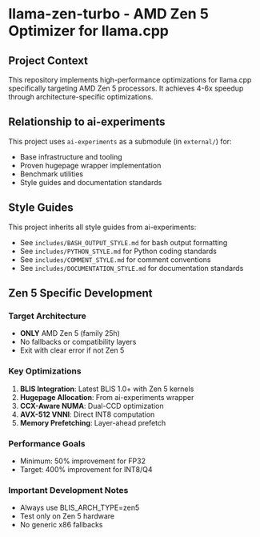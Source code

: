   # llama-zen-turbo - AMD Zen 5 Optimizer for llama.cpp

  ## Project Context

  This repository implements high-performance optimizations for llama.cpp specifically targeting AMD Zen 5 processors. It achieves 4-6x speedup through architecture-specific
  optimizations.

  ## Relationship to ai-experiments

  This project uses `ai-experiments` as a submodule (in `external/`) for:
  - Base infrastructure and tooling
  - Proven hugepage wrapper implementation
  - Benchmark utilities
  - Style guides and documentation standards

  ## Style Guides

  This project inherits all style guides from ai-experiments:
  - See `includes/BASH_OUTPUT_STYLE.md` for bash output formatting
  - See `includes/PYTHON_STYLE.md` for Python coding standards
  - See `includes/COMMENT_STYLE.md` for comment conventions
  - See `includes/DOCUMENTATION_STYLE.md` for documentation standards

  ## Zen 5 Specific Development

  ### Target Architecture
  - **ONLY** AMD Zen 5 (family 25h)
  - No fallbacks or compatibility layers
  - Exit with clear error if not Zen 5

  ### Key Optimizations
  1. **BLIS Integration**: Latest BLIS 1.0+ with Zen 5 kernels
  2. **Hugepage Allocation**: From ai-experiments wrapper
  3. **CCX-Aware NUMA**: Dual-CCD optimization
  4. **AVX-512 VNNI**: Direct INT8 computation
  5. **Memory Prefetching**: Layer-ahead prefetch

  ### Performance Goals
  - Minimum: 50% improvement for FP32
  - Target: 400% improvement for INT8/Q4

  ### Important Development Notes
  - Always use BLIS_ARCH_TYPE=zen5
  - Test only on Zen 5 hardware
  - No generic x86 fallbacks